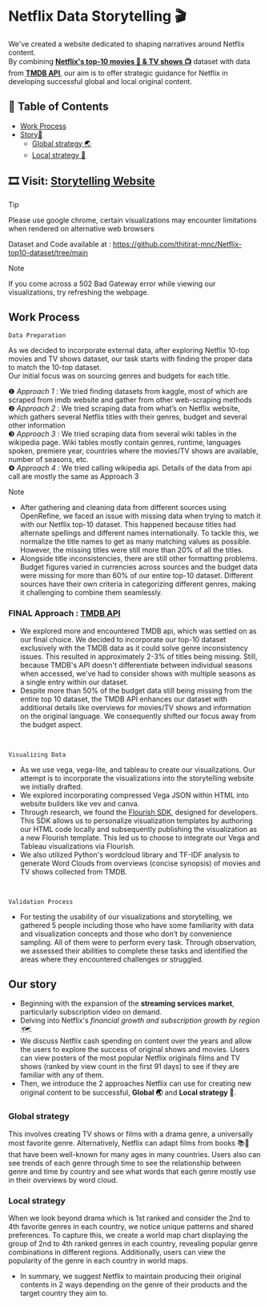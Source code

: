 # Netflix Data Storytelling 🎬
We've created a website dedicated to shaping narratives around Netflix content. <br>
By combining [**Netflix's top-10 movies 🍿 & TV shows 📺**](https://www.netflix.com/tudum/top10/) dataset with data from [**TMDB API**](https://developer.themoviedb.org/reference/intro/getting-started), our aim is to offer strategic guidance for Netflix in developing successful global and local original content.

## 🔗 Table of Contents
- [Work Process](#work-process)
- [Story💭](#our-story)
  - [Global strategy 🌏](#global-strategy)
  - [Local strategy 📍](#local-strategy)


## 🎞️ Visit: [Storytelling Website](https://netflixvis.my.canva.site/)

> [!TIP]
> Please use google chrome, certain visualizations may encounter limitations when rendered on alternative web browsers


Dataset and Code available at :
https://github.com/thitirat-mnc/Netflix-top10-dataset/tree/main

> [!NOTE]
> If you come across a 502 Bad Gateway error while viewing our visualizations, try refreshing the webpage. 

## Work Process
```
Data Preparation
```
As we decided to incorporate external data, after exploring Netflix 10-top movies and TV shows dataset, our task starts with finding the proper data to match the 10-top dataset. <br>Our initial focus was on sourcing genres and budgets for each title. <br>

❶ *Approach 1* : We tried finding datasets from kaggle, most of which are scraped from imdb website and gather from other web-scraping methods <br>
❷ *Approach 2* : We tried scraping data from what’s on Netflix website, which gathers several Netflix titles with their genres, budget and several other information <br>
❸ *Approach 3* : We tried scraping data from several wiki tables in the wikipedia page. Wiki tables mostly contain genres, runtime, languages spoken, premiere year, countries where the movies/TV shows are available, number of seasons, etc. <br>
❹ *Approach 4* : We tried calling wikipedia api. Details of the data from api call are mostly the same as Approach 3 <br>
> [!NOTE]
> - After gathering and cleaning data from different sources using OpenRefine, we faced an issue with missing data when trying to match it with our Netflix top-10 dataset. This happened because titles had alternate spellings and different names internationally. To tackle this, we normalize the title names to get as many matching values as possible. However, the missing titles were still more than 20% of all the titles.
> - Alongside title inconsistencies, there are still other formatting problems. Budget figures varied in currencies across sources and the budget data were missing for more than 60% of our entire top-10 dataset. Different sources have their own criteria in categorizing different genres, making it challenging to combine them seamlessly.

### FINAL Approach : [**TMDB API**](https://developer.themoviedb.org/reference/intro/getting-started)
- We explored more and encountered TMDB api, which was settled on as our final choice. We decided to incorporate our top-10 dataset exclusively with the TMDB data as it could solve genre inconsistency issues. This resulted in approximately 2-3% of titles being missing. Still, because TMDB's API doesn't differentiate between individual seasons when accessed, we've had to consider shows with multiple seasons as a single entry within our dataset. 
- Despite more than 50% of the budget data still being missing from the entire top 10 dataset, the TMDB API enhances our dataset with additional details like overviews for movies/TV shows and information on the original language. We consequently shifted our focus away from the budget aspect.
<br>

```
Visualizing Data
```
- As we use vega, vega-lite, and tableau to create our visualizations. Our attempt is to incorporate the visualizations into the storytelling website we initially drafted. 
- We explored incorporating compressed Vega JSON within HTML into website builders like vev and canva.
- Through research, we found the [Flourish SDK](https://developers.flourish.studio/sdk/introduction/), designed for developers. This SDK allows us to personalize visualization templates by authoring our HTML code locally and subsequently publishing the visualization as a new Flourish template. This led us to choose to integrate our Vega and Tableau visualizations via Flourish.
- We also utilized Python's wordcloud library and TF-IDF analysis to generate Word Clouds from overviews (concise synopsis) of movies and TV shows collected from TMDB.
<br>

```
Validation Process
```
- For testing the usability of our visualizations and storytelling, we gathered 5 people including those who have some familiarity with data and visualization concepts and those who don’t by convenience sampling. All of them were to perform every task. Through observation, we assessed their abilities to complete these tasks and identified the areas where they encountered challenges or struggled.

## Our story 
- Beginning with the expansion of the **streaming services market**, particularly subscription video on demand.
- Delving into Netflix's *financial growth and subscription growth by region 🗺*. 
- We discuss Netflix cash spending on content over the years and allow the users to explore the success of original shows and movies. Users can view posters of the most popular Netflix originals films and TV shows (ranked by view count in the first 91 days) to see if they are familiar with any of them.
- Then, we introduce the 2 approaches Netflix can use for creating new original content to be successful, **Global 🌏** and **Local strategy 📍**. 
### **Global strategy**
This involves creating TV shows or films with a drama genre, a universally most favorite genre. Alternatively, Netflix can adapt films from books 📚📒 that have been well-known for many ages in many countries. Users also can see trends of each genre through time to see the relationship between genre and time by country and see what words that each genre mostly use in their overviews by word cloud.
### **Local strategy**
When we look beyond drama which is 1st ranked and consider the 2nd to 4th favorite genres in each country, we notice unique patterns and shared preferences. To capture this, we create a world map chart displaying the group of 2nd to 4th ranked genres in each country, revealing popular genre combinations in different regions. Additionally, users can view the popularity of the genre in each country in world maps. 
- In summary, we suggest Netflix to maintain producing their original contents in 2 ways depending on the genre of their products and the target country they aim to.

